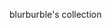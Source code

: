 blurburble's collection
<!---
blueburble/blueburble is a ✨ special ✨ repository because its `README.md` (this file) appears on your GitHub profile.
You can click the Preview link to take a look at your changes.
--->
